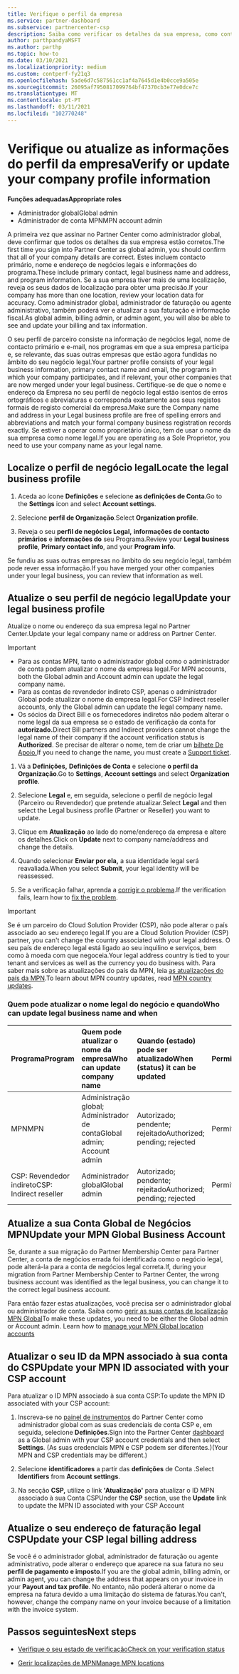 ```yaml
---
title: Verifique o perfil da empresa
ms.service: partner-dashboard
ms.subservice: partnercenter-csp
description: Saiba como verificar os detalhes da sua empresa, como contacto primário, endereço e informações do programa. Também pode atualizar os seus endereços legais e de faturação.
author: parthpandyaMSFT
ms.author: parthp
ms.topic: how-to
ms.date: 03/10/2021
ms.localizationpriority: medium
ms.custom: contperf-fy21q3
ms.openlocfilehash: 5ade6d7c587561cc1af4a7645d1e4b0cce9a505e
ms.sourcegitcommit: 26095af7950817099764bf47370cb3e77e0dce7c
ms.translationtype: MT
ms.contentlocale: pt-PT
ms.lasthandoff: 03/11/2021
ms.locfileid: "102770248"
---
```

# <a name="verify-or-update-your-company-profile-information"></a><span data-ttu-id="e6dd9-104">Verifique ou atualize as informações do perfil da empresa</span><span class="sxs-lookup"><span data-stu-id="e6dd9-104">Verify or update your company profile information</span></span> 

<span data-ttu-id="e6dd9-105">**Funções adequadas**</span><span class="sxs-lookup"><span data-stu-id="e6dd9-105">**Appropriate roles**</span></span>

- <span data-ttu-id="e6dd9-106">Administrador global</span><span class="sxs-lookup"><span data-stu-id="e6dd9-106">Global admin</span></span>
- <span data-ttu-id="e6dd9-107">Administrador de conta MPN</span><span class="sxs-lookup"><span data-stu-id="e6dd9-107">MPN account admin</span></span>

<span data-ttu-id="e6dd9-108">A primeira vez que assinar no Partner Center como administrador global, deve confirmar que todos os detalhes da sua empresa estão corretos.</span><span class="sxs-lookup"><span data-stu-id="e6dd9-108">The first time you sign into Partner Center as global admin, you should confirm that all of your company details are correct.</span></span> <span data-ttu-id="e6dd9-109">Estes incluem contacto primário, nome e endereço de negócios legais e informações do programa.</span><span class="sxs-lookup"><span data-stu-id="e6dd9-109">These include primary contact, legal business name and address, and program information.</span></span> <span data-ttu-id="e6dd9-110">Se a sua empresa tiver mais de uma localização, reveja os seus dados de localização para obter uma precisão.</span><span class="sxs-lookup"><span data-stu-id="e6dd9-110">If your company has more than one location, review your location data for accuracy.</span></span> <span data-ttu-id="e6dd9-111">Como administrador global, administrador de faturação ou agente administrativo, também poderá ver e atualizar a sua faturação e informação fiscal.</span><span class="sxs-lookup"><span data-stu-id="e6dd9-111">As global admin, billing admin, or admin agent, you will also be able to see and update your billing and tax information.</span></span>

<span data-ttu-id="e6dd9-112">O seu perfil de parceiro consiste na informação de negócios legal, nome de contacto primário e e-mail, nos programas em que a sua empresa participa e, se relevante, das suas outras empresas que estão agora fundidas no âmbito do seu negócio legal.</span><span class="sxs-lookup"><span data-stu-id="e6dd9-112">Your partner profile consists of your legal business information, primary contact name and email, the programs in which your company participates, and if relevant, your other companies that are now merged under your legal business.</span></span> <span data-ttu-id="e6dd9-113">Certifique-se de que o nome e endereço da Empresa no seu perfil de negócio legal estão isentos de erros ortográficos e abreviaturas e corresponda exatamente aos seus registos formais de registo comercial da empresa.</span><span class="sxs-lookup"><span data-stu-id="e6dd9-113">Make sure the Company name and address in your Legal business profile are free of spelling errors and abbreviations and match your formal company business registration records exactly.</span></span> <span data-ttu-id="e6dd9-114">Se estiver a operar como proprietário único, tem de usar o nome da sua empresa como nome legal.</span><span class="sxs-lookup"><span data-stu-id="e6dd9-114">If you are operating as a Sole Proprietor, you need to use your company name as your legal name.</span></span>


## <a name="locate-the-legal-business-profile"></a><span data-ttu-id="e6dd9-115">Localize o perfil de negócio legal</span><span class="sxs-lookup"><span data-stu-id="e6dd9-115">Locate the legal business profile</span></span>

1. <span data-ttu-id="e6dd9-116">Aceda ao ícone **Definições** e selecione **as definições de Conta**.</span><span class="sxs-lookup"><span data-stu-id="e6dd9-116">Go to the **Settings** icon and select **Account settings**.</span></span>
 
1. <span data-ttu-id="e6dd9-117">Selecione **perfil de Organização**.</span><span class="sxs-lookup"><span data-stu-id="e6dd9-117">Select **Organization profile**.</span></span> 

2. <span data-ttu-id="e6dd9-118">Reveja o seu **perfil de negócios Legal,** **informações de contacto primários** e **informações do** seu Programa.</span><span class="sxs-lookup"><span data-stu-id="e6dd9-118">Review your **Legal business profile**, **Primary contact info**, and your **Program info**.</span></span>

<span data-ttu-id="e6dd9-119">Se fundiu as suas outras empresas no âmbito do seu negócio legal, também pode rever essa informação.</span><span class="sxs-lookup"><span data-stu-id="e6dd9-119">If you have merged your other companies under your legal business, you can review that information as well.</span></span> 

## <a name="update-your-legal-business-profile"></a><span data-ttu-id="e6dd9-120">Atualize o seu perfil de negócio legal</span><span class="sxs-lookup"><span data-stu-id="e6dd9-120">Update your legal business profile</span></span> 

<span data-ttu-id="e6dd9-121">Atualize o nome ou endereço da sua empresa legal no Partner Center.</span><span class="sxs-lookup"><span data-stu-id="e6dd9-121">Update your legal company name or address on Partner Center.</span></span>

>[!Important]
>- <span data-ttu-id="e6dd9-122">Para as contas MPN, tanto o administrador global como o administrador de conta podem atualizar o nome da empresa legal.</span><span class="sxs-lookup"><span data-stu-id="e6dd9-122">For MPN accounts, both the Global admin and Account admin can update the legal company name.</span></span>
>- <span data-ttu-id="e6dd9-123">Para as contas de revendedor indireto CSP, apenas o administrador Global pode atualizar o nome da empresa legal.</span><span class="sxs-lookup"><span data-stu-id="e6dd9-123">For CSP Indirect reseller accounts, only the Global admin can update the legal company name.</span></span> 
>- <span data-ttu-id="e6dd9-124">Os sócios da Direct Bill e os fornecedores indiretos não podem alterar o nome legal da sua empresa se o estado de verificação da conta for **autorizado.**</span><span class="sxs-lookup"><span data-stu-id="e6dd9-124">Direct Bill partners and Indirect providers cannot change the legal name of their company if the account verification status is **Authorized**.</span></span> <span data-ttu-id="e6dd9-125">Se precisar de alterar o nome, tem de criar um [bilhete De Apoio.](https://partner.microsoft.com/dashboard/support/servicerequests/create?stage=2&topicid=eb74583c-61b3-2124-bffc-00920e0ae772)</span><span class="sxs-lookup"><span data-stu-id="e6dd9-125">If you need to change the name, you must create a [Support ticket](https://partner.microsoft.com/dashboard/support/servicerequests/create?stage=2&topicid=eb74583c-61b3-2124-bffc-00920e0ae772).</span></span>



1. <span data-ttu-id="e6dd9-126">Vá a **Definições,** **Definições de Conta** e selecione **o perfil da Organização**.</span><span class="sxs-lookup"><span data-stu-id="e6dd9-126">Go to **Settings**, **Account settings** and select **Organization profile**.</span></span>

2. <span data-ttu-id="e6dd9-127">Selecione **Legal**  e, em seguida, selecione o perfil de negócio legal (Parceiro ou Revendedor) que pretende atualizar.</span><span class="sxs-lookup"><span data-stu-id="e6dd9-127">Select **Legal**  and then select the Legal business profile (Partner or Reseller) you want to update.</span></span>

1. <span data-ttu-id="e6dd9-128">Clique em **Atualização**  ao lado do nome/endereço da empresa e altere os detalhes.</span><span class="sxs-lookup"><span data-stu-id="e6dd9-128">Click on **Update**  next to company name/address and change the details.</span></span>
 
1. <span data-ttu-id="e6dd9-129">Quando selecionar **Enviar por ela,** a sua identidade legal será reavaliada.</span><span class="sxs-lookup"><span data-stu-id="e6dd9-129">When you select **Submit**, your legal identity will be reassessed.</span></span>

1. <span data-ttu-id="e6dd9-130">Se a verificação falhar, aprenda a [corrigir o problema](verification-responses.md).</span><span class="sxs-lookup"><span data-stu-id="e6dd9-130">If the verification fails, learn how to [fix the problem](verification-responses.md).</span></span>

>[!Important]
><span data-ttu-id="e6dd9-131">Se é um parceiro do Cloud Solution Provider (CSP), não pode alterar o país associado ao seu endereço legal.</span><span class="sxs-lookup"><span data-stu-id="e6dd9-131">If you are a Cloud Solution Provider (CSP) partner, you can't change the country associated with your legal address.</span></span> <span data-ttu-id="e6dd9-132">O seu país de endereço legal está ligado ao seu inquilino e serviços, bem como à moeda com que negoceia.</span><span class="sxs-lookup"><span data-stu-id="e6dd9-132">Your legal address country is tied to your tenant and services as well as the currency you do business with.</span></span> <span data-ttu-id="e6dd9-133">Para saber mais sobre as atualizações do país da MPN, leia  [as atualizações do país da MPN](manage-locations.md#change-country-of-partner-global-account).</span><span class="sxs-lookup"><span data-stu-id="e6dd9-133">To learn about MPN country updates, read  [MPN country updates](manage-locations.md#change-country-of-partner-global-account).</span></span>


### <a name="who-can-update-legal-business-name-and-when"></a><span data-ttu-id="e6dd9-134">Quem pode atualizar o nome legal do negócio e quando</span><span class="sxs-lookup"><span data-stu-id="e6dd9-134">Who can update legal business name and when</span></span>

|<span data-ttu-id="e6dd9-135">**Programa**</span><span class="sxs-lookup"><span data-stu-id="e6dd9-135">**Program**</span></span>|<span data-ttu-id="e6dd9-136">**Quem pode atualizar o nome da empresa**</span><span class="sxs-lookup"><span data-stu-id="e6dd9-136">**Who can update company name**</span></span>|<span data-ttu-id="e6dd9-137">**Quando (estado) pode ser atualizado**</span><span class="sxs-lookup"><span data-stu-id="e6dd9-137">**When (status) it can be updated**</span></span>|<span data-ttu-id="e6dd9-138">**Permitido**</span><span class="sxs-lookup"><span data-stu-id="e6dd9-138">**Allowed**</span></span>|
|---------------------|:-------------------------------|:------------|:-----------------|
<span data-ttu-id="e6dd9-139">MPN</span><span class="sxs-lookup"><span data-stu-id="e6dd9-139">MPN</span></span>|<span data-ttu-id="e6dd9-140">Administração global; Administrador de conta</span><span class="sxs-lookup"><span data-stu-id="e6dd9-140">Global admin; Account admin</span></span>|<span data-ttu-id="e6dd9-141">Autorizado; pendente; rejeitado</span><span class="sxs-lookup"><span data-stu-id="e6dd9-141">Authorized; pending; rejected</span></span>| <span data-ttu-id="e6dd9-142">Permitido</span><span class="sxs-lookup"><span data-stu-id="e6dd9-142">Allowed</span></span>|
|<span data-ttu-id="e6dd9-143">CSP: Revendedor indireto</span><span class="sxs-lookup"><span data-stu-id="e6dd9-143">CSP: Indirect reseller</span></span>|<span data-ttu-id="e6dd9-144">Administrador global</span><span class="sxs-lookup"><span data-stu-id="e6dd9-144">Global admin</span></span>|<span data-ttu-id="e6dd9-145">Autorizado; pendente; rejeitado</span><span class="sxs-lookup"><span data-stu-id="e6dd9-145">Authorized; pending; rejected</span></span>| <span data-ttu-id="e6dd9-146">Permitido</span><span class="sxs-lookup"><span data-stu-id="e6dd9-146">Allowed</span></span>|


## <a name="update-your-mpn-global-business-account"></a><span data-ttu-id="e6dd9-147">Atualize a sua Conta Global de Negócios MPN</span><span class="sxs-lookup"><span data-stu-id="e6dd9-147">Update your MPN Global Business Account</span></span>

<span data-ttu-id="e6dd9-148">Se, durante a sua migração do Partner Membership Center para Partner Center, a conta de negócios errada foi identificada como o negócio legal, pode alterá-la para a conta de negócios legal correta.</span><span class="sxs-lookup"><span data-stu-id="e6dd9-148">If, during your migration from Partner Membership Center to Partner Center, the wrong business account was identified as the legal business, you can change it to the correct legal business account.</span></span>

<span data-ttu-id="e6dd9-149">Para então fazer estas atualizações, você precisa ser o administrador global ou administrador de conta. Saiba como [gerir as suas contas de localização MPN Global](manage-locations.md)</span><span class="sxs-lookup"><span data-stu-id="e6dd9-149">To make these updates, you need to be either the Global admin or Account admin. Learn how to [manage your MPN Global location accounts](manage-locations.md)</span></span>


## <a name="update-your-mpn-id-associated-with-your-csp-account"></a><span data-ttu-id="e6dd9-150">Atualizar o seu ID da MPN associado à sua conta do CSP</span><span class="sxs-lookup"><span data-stu-id="e6dd9-150">Update your MPN ID associated with your CSP account</span></span>

<span data-ttu-id="e6dd9-151">Para atualizar o ID MPN associado à sua conta CSP:</span><span class="sxs-lookup"><span data-stu-id="e6dd9-151">To update the MPN ID associated with your CSP account:</span></span>

1. <span data-ttu-id="e6dd9-152">Inscreva-se no [painel de instrumentos](https://partner.microsoft.com/dashboard/home) do Partner Center como administrador global com as suas credenciais de conta CSP e, em seguida, selecione **Definições**.</span><span class="sxs-lookup"><span data-stu-id="e6dd9-152">Sign into the Partner Center [dashboard](https://partner.microsoft.com/dashboard/home) as a Global admin with your CSP account credentials and then select **Settings**.</span></span> <span data-ttu-id="e6dd9-153">(As suas credenciais MPN e CSP podem ser diferentes.)</span><span class="sxs-lookup"><span data-stu-id="e6dd9-153">(Your MPN and CSP credentials may be different.)</span></span>
 
1. <span data-ttu-id="e6dd9-154">Selecione **identificadores** a partir das **definições** de Conta .</span><span class="sxs-lookup"><span data-stu-id="e6dd9-154">Select **Identifiers** from **Account settings**.</span></span>

1. <span data-ttu-id="e6dd9-155">Na secção **CSP,** utilize o link **'Atualização'** para atualizar o ID MPN associado à sua Conta CSP</span><span class="sxs-lookup"><span data-stu-id="e6dd9-155">Under the **CSP** section, use the **Update** link to update the MPN ID associated with your CSP Account</span></span> 


## <a name="update-your-csp-legal-billing-address"></a><span data-ttu-id="e6dd9-156">Atualize o seu endereço de faturação legal CSP</span><span class="sxs-lookup"><span data-stu-id="e6dd9-156">Update your CSP legal billing address</span></span>

<span data-ttu-id="e6dd9-157">Se você é o administrador global, administrador de faturação ou agente administrativo, pode alterar o endereço que aparece na sua fatura no seu **perfil de pagamento e imposto**.</span><span class="sxs-lookup"><span data-stu-id="e6dd9-157">If you are the global admin, billing admin, or admin agent, you can change the address that appears on your invoice in your **Payout and tax profile**.</span></span> <span data-ttu-id="e6dd9-158">No entanto, não poderá alterar o nome da empresa na fatura devido a uma limitação do sistema de faturas.</span><span class="sxs-lookup"><span data-stu-id="e6dd9-158">You can't, however, change the company name on your invoice because of a limitation with the invoice system.</span></span>


## <a name="next-steps"></a><span data-ttu-id="e6dd9-159">Passos seguintes</span><span class="sxs-lookup"><span data-stu-id="e6dd9-159">Next steps</span></span>

- [<span data-ttu-id="e6dd9-160">Verifique o seu estado de verificação</span><span class="sxs-lookup"><span data-stu-id="e6dd9-160">Check on your verification status</span></span>](verification-responses.md)

- [<span data-ttu-id="e6dd9-161">Gerir localizações de MPN</span><span class="sxs-lookup"><span data-stu-id="e6dd9-161">Manage MPN locations</span></span>](manage-locations.md)
